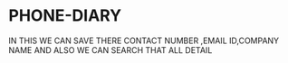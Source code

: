 # PHONE-DIARY
IN THIS WE CAN SAVE THERE CONTACT NUMBER ,EMAIL ID,COMPANY NAME AND ALSO WE CAN SEARCH THAT ALL DETAIL
